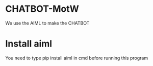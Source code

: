 # CHATBOT-MotW
We use the AIML to make the CHATBOT
# Install aiml
You need to type pip install aiml in cmd before running this program
